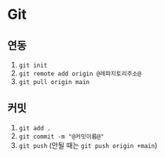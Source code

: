 # Git

## 연동

1. `git init`
2. `git remote add origin @레파지토리주소@`
3. `git pull origin main`

## 커밋

1. `git add .`
2. `git commit -m "@커밋이름@"`
3. `git push` (안될 때는 `git push origin +main`)
